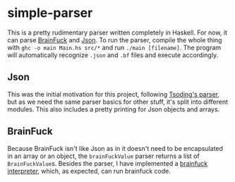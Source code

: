 # simple-parser

This is a pretty rudimentary parser written completely in Haskell. For now, it can parse [BrainFuck](https://en.wikipedia.org/wiki/Brainfuck) and [Json](https://en.wikipedia.org/wiki/JSON).
To run the parser, compile the whole thing with `ghc -o main Main.hs src/*` and run `./main [filename]`. The program will automatically recognize `.json` and `.bf` files and execute accordingly.

## Json
This was the initial motivation for this project, following [Tsoding's parser](https://github.com/tsoding/haskell-json), but as we need the same parser basics for other stuff, it's split into different modules. This also includes a pretty printing for Json objects and arrays.

## BrainFuck
Because BrainFuck isn't like Json as in it doesn't need to be encapsulated in an array or an object, the `brainFuckValue` parser returns a list of `BrainFuckValue`s. Besides the parser, I have implemented a [brainfuck interpreter](https://github.com/NeoVier/simple-parser/blob/master/src/BrainFuckInterpreter.hs), which, as expected, can run brainfuck code.

